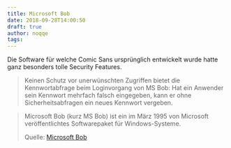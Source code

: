 ```yaml
---
title: Microsoft Bob
date: 2018-09-28T14:00:50
draft: true
author: noqqe
tags:
---
```


Die Software für welche Comic Sans ursprünglich entwickelt wurde hatte ganz
besonders tolle Security Features.

> Keinen Schutz vor unerwünschten Zugriffen bietet die Kennwortabfrage beim
> Loginvorgang von MS Bob: Hat ein Anwender sein Kennwort mehrfach falsch
> eingegeben, kann er ohne Sicherheitsabfragen ein neues Kennwort vergeben.

> Microsoft Bob (kurz MS Bob) ist ein im März 1995 von Microsoft
> veröffentlichtes Softwarepaket für Windows-Systeme.
>
> Quelle: [Microsoft Bob](https://de.wikipedia.org/wiki/Microsoft_Bob)
